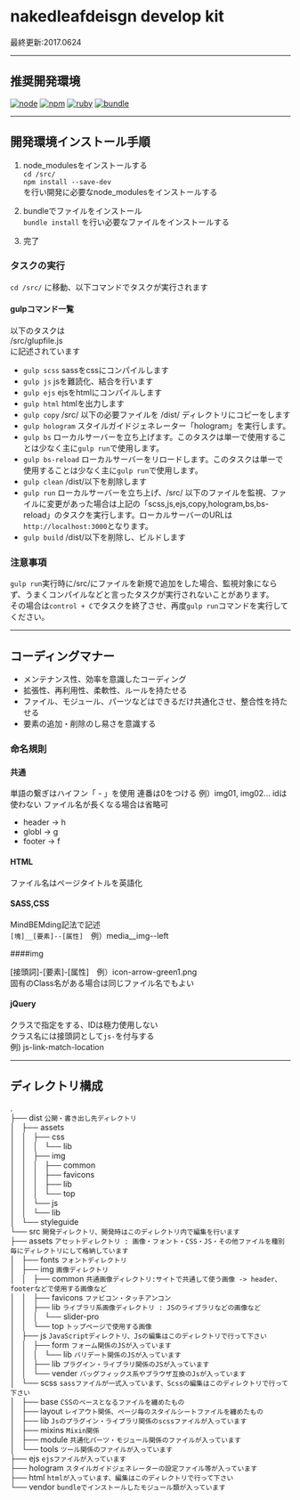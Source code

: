 # nakedleafdeisgn develop kit
最終更新:2017.0624

-----

## 推奨開発環境

[![node](https://img.shields.io/badge/node-v6.11.0-green.svg "node v5.5.0")](https://nodejs.org/ja/)
[![npm](https://img.shields.io/badge/npm-v3.3.12-orange.svg "npm v3.3.12")](https://www.npmjs.com/)
[![ruby](https://img.shields.io/badge/ruby-v2.2.0-red.svg "ruby v2.2.0")](https://www.ruby-lang.org/ja/)
[![bundle](https://img.shields.io/badge/bundle-v1.13.7-yellow.svg "bundle v1.13.7")](http://railsdoc.com/references/bundle)  

-----

## 開発環境インストール手順	 

1. node_modulesをインストールする   
    `cd /src/`   
    `npm install --save-dev`  
     を行い開発に必要なnode_modulesをインストールする
       
2. bundleでファイルをインストール  
    `bundle install` を行い必要なファイルをインストールする  
    
3. 完了

### タスクの実行
`cd /src/` に移動、以下コマンドでタスクが実行されます

#### gulpコマンド一覧

以下のタスクは  
/src/glupfile.js  
に記述されています  

- `gulp scss` sassをcssにコンパイルします  
- `gulp js` jsを難読化、結合を行います  
- `gulp ejs` ejsをhtmlにコンパイルします
- `gulp html` htmlを出力します
- `gulp copy` /src/ 以下の必要ファイルを /dist/ ディレクトリにコピーをします
- `gulp hologram` スタイルガイドジェネレーター「hologram」を実行します。
- `gulp bs` ローカルサーバーを立ち上げます。このタスクは単一で使用することは少なく主に`gulp run`で使用します。
- `gulp bs-reload` ローカルサーバーをリロードします。このタスクは単一で使用することは少なく主に`gulp run`で使用します。
- `gulp clean` /dist/以下を削除します　　
- `gulp run` ローカルサーバーを立ち上げ、/src/ 以下のファイルを監視、ファイルに変更があった場合は上記の「scss,js,ejs,copy,hologram,bs,bs-reload」のタスクを実行します。ローカルサーバーのURLは`http://localhost:3000`となります。
- `gulp build` /dist/以下を削除し、ビルドします
  
### 注意事項

`gulp run`実行時に/src/にファイルを新規で追加をした場合、監視対象にならず、うまくコンパイルなどと言ったタスクが実行されないことがあります。  
その場合は`control + C`でタスクを終了させ、再度`gulp run`コマンドを実行してください。

----

## コーディングマナー
- メンテナンス性、効率を意識したコーディング
- 拡張性、再利用性、柔軟性、ルールを持たせる
- ファイル、モジュール、パーツなどはできるだけ共通化させ、整合性を持たせる
- 要素の追加・削除のし易さを意識する

### 命名規則

#### 共通

単語の繋ぎはハイフン「 - 」を使用
連番は0をつける 例）img01, img02...
idは使わない
ファイル名が長くなる場合は省略可
- header -> h
- globl -> g
- footer -> f

#### HTML

ファイル名はページタイトルを英語化

#### SASS,CSS

MindBEMding記法で記述  
`[塊]__[要素]--[属性]`　例）media__img--left    

####img

[接頭詞]-[要素]-[属性]　例）icon-arrow-green1.png  
固有のClass名がある場合は同じファイル名でもよい

#### jQuery

クラスで指定をする、IDは極力使用しない  
クラス名には接頭詞として`js-`を付与する  
例) js-link-match-location
 
----

## ディレクトリ構成
.  
├── dist `公開・書き出し先ディレクトリ`  
│   ├── assets  
│   │   ├── css  
│   │   │   └── lib  
│   │   ├── img  
│   │   │   ├── common  
│   │   │   ├── favicons  
│   │   │   ├── lib  
│   │   │   └── top  
│   │   └── js  
│   │       └── lib  
│   └── styleguide  
└── src `開発ディレクトリ、開発時はこのディレクトリ内で編集を行います`  
    ├── assets `アセットディレクトリ : 画像・フォント・CSS・JS・その他ファイルを種別毎にディレクトリにして格納しています`  
    │   ├── fonts `フォントディレクトリ`  
    │   ├── img `画像ディレクトリ`  
    │   │   ├── common `共通画像ディレクトリ:サイトで共通して使う画像 -> header、footerなどで使用する画像など`  
    │   │   ├── favicons `ファビコン・タッチアンコン`  
    │   │   ├── lib `ライブラリ系画像ディレクトリ : JSのライブラリなどの画像など`  
    │   │   │   └── slider-pro  
    │   │   └── top `トップページで使用する画像`  
    │   ├── js `JavaScriptディレクトリ、Jsの編集はこのディレクトリで行って下さい`  
    │   │   ├── form `フォーム関係のJSが入っています`  
    │   │   │   └── lib `バリデート関係のJSが入っています`  
    │   │   ├── lib `プラグイン・ライブラリ関係のJSが入っています`  
    │   │   └── vender `バッグフィックス系やブラウザ互換のJsが入っています`  
    │   └── scss `sassファイルが一式入っています、Scssの編集はこのディレクトリで行って下さい`  
    │       ├── base `CSSのベースとなるファイルを纏めたもの`  
    │       ├── layout `レイアウト関係、ページ毎のスタイルシートファイルを纏めたもの`  
    │       ├── lib  `Jsのプラグイン・ライブラリ関係のscssファイルが入っています`  
    │       ├── mixins `Mixin関係`  
    │       ├── module `共通化パーツ・モジュール関係のファイルが入っています`  
    │       └── tools `ツール関係のファイルが入っています`  
    ├── ejs `ejsファイルが入っています`  
    ├── hologram `スタイルガイドジェネレーターの設定ファイル等が入っています`  
    ├── html `htmlが入っています、編集はこのディレクトリで行って下さい`  
    └── vendor `bundleでインストールしたモジュール類が入っています`  